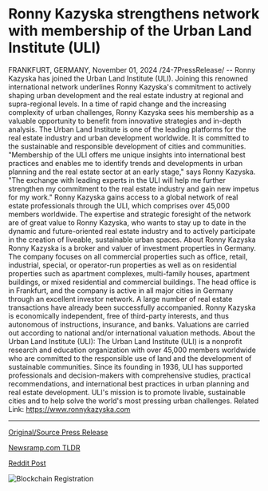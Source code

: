 # Ronny Kazyska strengthens network with membership of the Urban Land Institute (ULI)

FRANKFURT, GERMANY, November 01, 2024 /24-7PressRelease/ -- Ronny Kazyska has joined the Urban Land Institute (ULI). Joining this renowned international network underlines Ronny Kazyska's commitment to actively shaping urban development and the real estate industry at regional and supra-regional levels. In a time of rapid change and the increasing complexity of urban challenges, Ronny Kazyska sees his membership as a valuable opportunity to benefit from innovative strategies and in-depth analysis.  The Urban Land Institute is one of the leading platforms for the real estate industry and urban development worldwide. It is committed to the sustainable and responsible development of cities and communities. "Membership of the ULI offers me unique insights into international best practices and enables me to identify trends and developments in urban planning and the real estate sector at an early stage," says Ronny Kazyska. "The exchange with leading experts in the ULI will help me further strengthen my commitment to the real estate industry and gain new impetus for my work."  Ronny Kazyska gains access to a global network of real estate professionals through the ULI, which comprises over 45,000 members worldwide. The expertise and strategic foresight of the network are of great value to Ronny Kazyska, who wants to stay up to date in the dynamic and future-oriented real estate industry and to actively participate in the creation of liveable, sustainable urban spaces.  About Ronny Kazyska Ronny Kazyska is a broker and valuer of investment properties in Germany. The company focuses on all commercial properties such as office, retail, industrial, special, or operator-run properties as well as on residential properties such as apartment complexes, multi-family houses, apartment buildings, or mixed residential and commercial buildings. The head office is in Frankfurt, and the company is active in all major cities in Germany through an excellent investor network. A large number of real estate transactions have already been successfully accompanied. Ronny Kazyska is economically independent, free of third-party interests, and thus autonomous of instructions, insurance, and banks. Valuations are carried out according to national and/or international valuation methods.  About the Urban Land Institute (ULI): The Urban Land Institute (ULI) is a nonprofit research and education organization with over 45,000 members worldwide who are committed to the responsible use of land and the development of sustainable communities. Since its founding in 1936, ULI has supported professionals and decision-makers with comprehensive studies, practical recommendations, and international best practices in urban planning and real estate development. ULI's mission is to promote livable, sustainable cities and to help solve the world's most pressing urban challenges.  Related Link: https://www.ronnykazyska.com 

---

[Original/Source Press Release](https://www.24-7pressrelease.com/press-release/515814/ronny-kazyska-strengthens-network-with-membership-of-the-urban-land-institute-uli)
                    

[Newsramp.com TLDR](https://newsramp.com/curated-news/ronny-kazyska-joins-urban-land-institute-for-sustainable-urban-development/782987fa58adba0763cee2bbe7b6b8da) 

 



[Reddit Post](https://www.reddit.com/r/Business_NewsRamp/comments/1ggzsvm/ronny_kazyska_joins_urban_land_institute_for/) 



![Blockchain Registration](https://cdn.newsramp.app/24-7PressRelease/qrcode/2411/1/face5Ek7.webp)